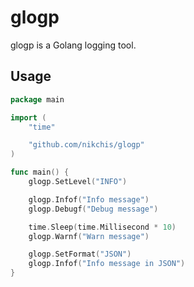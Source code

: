 # glogp
glogp is a Golang logging tool.

## Usage

~~~ go
package main

import (
	"time"

	"github.com/nikchis/glogp"
)

func main() {
	glogp.SetLevel("INFO")

	glogp.Infof("Info message")
	glogp.Debugf("Debug message")

	time.Sleep(time.Millisecond * 10)
	glogp.Warnf("Warn message")

	glogp.SetFormat("JSON")
	glogp.Infof("Info message in JSON")
}
~~~
